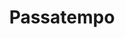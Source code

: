 ---
layout: realizzazione
nome: "Passatempo"
title: "Passatempo"
citta: "Gambassi Terme"
tipo:
    - ristorante
    - pizzeria
    - bar
    - bisteccheria
slug: "passatempo"
cartella_foto: "passatempo"
foto_copertina: "esterno.webp"
immagini:
    - "banco-bar.webp"
    - "esterno.webp"
    - "lavaggio.webp"
    - "retrobanco-bar.webp"
    - "zona-cottura-2.webp"
    - "cottura.webp"
    - "griglia-e-cottura.webp"
    - "preparazione.webp"
    - "sala.webp"
    - "zona-pizzeria.webp"
---